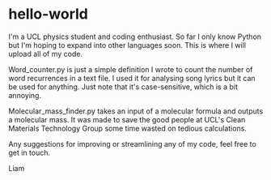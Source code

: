 # hello-world
I'm a UCL physics student and coding enthusiast. So far I only know Python but I'm hoping to expand into other languages soon. This is where I will upload all of my code.

Word_counter.py is just a simple definition I wrote to count the number of word recurrences in a text file. I used it for analysing song lyrics but it can be used for anything. Just note that it's case-sensitive, which is a bit annoying.

Molecular_mass_finder.py takes an input of a molecular formula and outputs a molecular mass. It was made to save the good people at UCL's Clean Materials Technology Group some time wasted on tedious calculations.

Any suggestions for improving or streamlining any of my code, feel free to get in touch.

Liam
